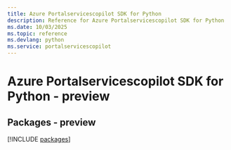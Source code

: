 ```yaml
---
title: Azure Portalservicescopilot SDK for Python
description: Reference for Azure Portalservicescopilot SDK for Python
ms.date: 10/03/2025
ms.topic: reference
ms.devlang: python
ms.service: portalservicescopilot
---
```

# Azure Portalservicescopilot SDK for Python - preview
## Packages - preview
[!INCLUDE [packages](portalservicescopilot-index.md)]